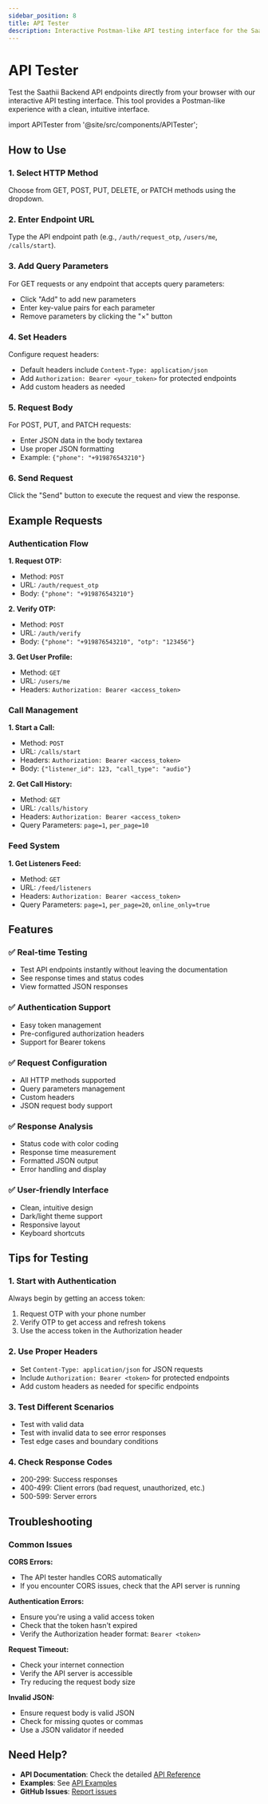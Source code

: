 ```yaml
---
sidebar_position: 8
title: API Tester
description: Interactive Postman-like API testing interface for the Saathii Backend API
---
```


# API Tester

Test the Saathii Backend API endpoints directly from your browser with our interactive API testing interface. This tool provides a Postman-like experience with a clean, intuitive interface.

import APITester from '@site/src/components/APITester';

<APITester baseUrl="https://saathiiapp.com" height="700px" />

## How to Use

### 1. Select HTTP Method
Choose from GET, POST, PUT, DELETE, or PATCH methods using the dropdown.

### 2. Enter Endpoint URL
Type the API endpoint path (e.g., `/auth/request_otp`, `/users/me`, `/calls/start`).

### 3. Add Query Parameters
For GET requests or any endpoint that accepts query parameters:
- Click "Add" to add new parameters
- Enter key-value pairs for each parameter
- Remove parameters by clicking the "×" button

### 4. Set Headers
Configure request headers:
- Default headers include `Content-Type: application/json`
- Add `Authorization: Bearer <your_token>` for protected endpoints
- Add custom headers as needed

### 5. Request Body
For POST, PUT, and PATCH requests:
- Enter JSON data in the body textarea
- Use proper JSON formatting
- Example: `{"phone": "+919876543210"}`

### 6. Send Request
Click the "Send" button to execute the request and view the response.

## Example Requests

### Authentication Flow

**1. Request OTP:**
- Method: `POST`
- URL: `/auth/request_otp`
- Body: `{"phone": "+919876543210"}`

**2. Verify OTP:**
- Method: `POST`
- URL: `/auth/verify`
- Body: `{"phone": "+919876543210", "otp": "123456"}`

**3. Get User Profile:**
- Method: `GET`
- URL: `/users/me`
- Headers: `Authorization: Bearer <access_token>`

### Call Management

**1. Start a Call:**
- Method: `POST`
- URL: `/calls/start`
- Headers: `Authorization: Bearer <access_token>`
- Body: `{"listener_id": 123, "call_type": "audio"}`

**2. Get Call History:**
- Method: `GET`
- URL: `/calls/history`
- Headers: `Authorization: Bearer <access_token>`
- Query Parameters: `page=1`, `per_page=10`

### Feed System

**1. Get Listeners Feed:**
- Method: `GET`
- URL: `/feed/listeners`
- Headers: `Authorization: Bearer <access_token>`
- Query Parameters: `page=1`, `per_page=20`, `online_only=true`

## Features

### ✅ **Real-time Testing**
- Test API endpoints instantly without leaving the documentation
- See response times and status codes
- View formatted JSON responses

### ✅ **Authentication Support**
- Easy token management
- Pre-configured authorization headers
- Support for Bearer tokens

### ✅ **Request Configuration**
- All HTTP methods supported
- Query parameters management
- Custom headers
- JSON request body support

### ✅ **Response Analysis**
- Status code with color coding
- Response time measurement
- Formatted JSON output
- Error handling and display

### ✅ **User-friendly Interface**
- Clean, intuitive design
- Dark/light theme support
- Responsive layout
- Keyboard shortcuts

## Tips for Testing

### 1. **Start with Authentication**
Always begin by getting an access token:
1. Request OTP with your phone number
2. Verify OTP to get access and refresh tokens
3. Use the access token in the Authorization header

### 2. **Use Proper Headers**
- Set `Content-Type: application/json` for JSON requests
- Include `Authorization: Bearer <token>` for protected endpoints
- Add custom headers as needed for specific endpoints

### 3. **Test Different Scenarios**
- Test with valid data
- Test with invalid data to see error responses
- Test edge cases and boundary conditions

### 4. **Check Response Codes**
- 200-299: Success responses
- 400-499: Client errors (bad request, unauthorized, etc.)
- 500-599: Server errors

## Troubleshooting

### Common Issues

**CORS Errors:**
- The API tester handles CORS automatically
- If you encounter CORS issues, check that the API server is running

**Authentication Errors:**
- Ensure you're using a valid access token
- Check that the token hasn't expired
- Verify the Authorization header format: `Bearer <token>`

**Request Timeout:**
- Check your internet connection
- Verify the API server is accessible
- Try reducing the request body size

**Invalid JSON:**
- Ensure request body is valid JSON
- Check for missing quotes or commas
- Use a JSON validator if needed

## Need Help?

- **API Documentation**: Check the detailed [API Reference](./authentication)
- **Examples**: See [API Examples](../guides/api-examples)
- **GitHub Issues**: [Report issues](https://github.com/saathiiapp/saathii_backend_fastapi/issues)
